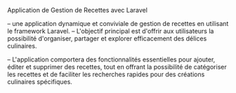 Application de Gestion de Recettes avec Laravel

– une application dynamique et conviviale de gestion de recettes en utilisant le framework Laravel. – L'objectif principal est d'offrir aux utilisateurs la possibilité d'organiser, partager et explorer efficacement des délices culinaires.

– L'application comportera des fonctionnalités essentielles pour ajouter, éditer et supprimer des recettes, tout en offrant la possibilité de catégoriser les recettes et de faciliter les recherches rapides pour des créations culinaires spécifiques.

​
